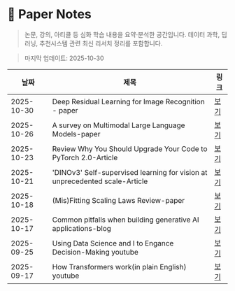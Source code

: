 # 📖 Paper Notes
> 논문, 강의, 아티클 등 심화 학습 내용을 요약·분석한 공간입니다.
> 데이터 과학, 딥러닝, 추천시스템 관련 최신 리서치 정리를 포함합니다.

> 마지막 업데이트: 2025-10-30

| 날짜 | 제목 | 링크 |
|------|------|------|
| 2025-10-30 | Deep Residual Learning for Image Recognition - paper | [보기](2025-10-30_Deep_Residual_Learning_for_Image_Recognition%20-%20paper.md) |
| 2025-10-26 | A survey on Multimodal Large Language Models-paper | [보기](2025-10-26_A_survey_on_Multimodal_Large_Language_Models-paper.md) |
| 2025-10-23 | Review Why You Should Upgrade Your Code to PyTorch 2.0-Article | [보기](2025-10-23_Review%20Why%20You%20Should%20Upgrade%20Your%20Code%20to%20PyTorch%202.0-Article.md) |
| 2025-10-21 | 'DINOv3' Self-supervised learning for vision at unprecedented scale-Article | [보기](2025-10-21_%27DINOv3%27%20Self-supervised%20learning%20for%20vision%20at%20unprecedented%20scale-Article.md) |
| 2025-10-18 | (Mis)Fitting Scaling Laws Review-paper | [보기](2025-10-18_%28Mis%29Fitting_Scaling_Laws_Review-paper.md) |
| 2025-10-17 | Common pitfalls when building generative AI applications-blog | [보기](2025-10-17_Common%20pitfalls%20when%20building%20generative%20AI%20applications-blog.md) |
| 2025-09-25 | Using Data Science and I to Engance Decision-Making youtube | [보기](2025-09-25_Using%20Data%20Science%20and%20I%20to%20Engance%20Decision-Making_youtube.md) |
| 2025-09-17 | How Transformers work(in plain English) youtube | [보기](2025-09-17_How%20Transformers%20work%28in%20plain%20English%29_youtube.md) |
